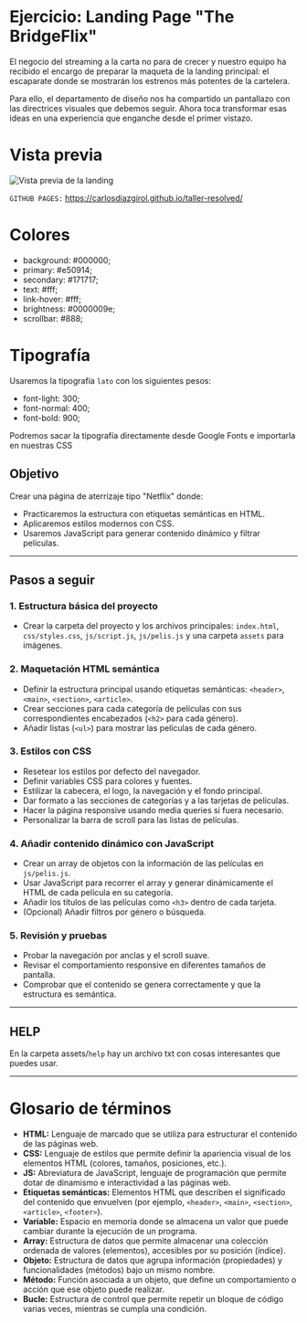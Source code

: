 # Ejercicio: Landing Page "The BridgeFlix"

El negocio del streaming a la carta no para de crecer y nuestro equipo ha recibido el encargo de preparar la maqueta de la landing principal: el escaparate donde se mostrarán los estrenos más potentes de la cartelera.

Para ello, el departamento de diseño nos ha compartido un pantallazo con las directrices visuales que debemos seguir. Ahora toca transformar esas ideas en una experiencia que enganche desde el primer vistazo.

# Vista previa
![Vista previa de la landing](assets/landing.png)

`GITHUB PAGES:` https://carlosdiazgirol.github.io/taller-resolved/

# Colores
- background: #000000;
- primary: #e50914;
- secondary: #171717;
- text: #fff;
- link-hover: #fff;
- brightness: #0000009e;
- scrollbar: #888;

# Tipografía
Usaremos la tipografía `lato` con los siguientes pesos:
- font-light: 300;
- font-normal: 400;
- font-bold: 900;

Podremos sacar la tipografía directamente desde Google Fonts e importarla en nuestras CSS

## Objetivo
Crear una página de aterrizaje tipo "Netflix" donde:
- Practicaremos la estructura con etiquetas semánticas en HTML.
- Aplicaremos estilos modernos con CSS.
- Usaremos JavaScript para generar contenido dinámico y filtrar películas.

---

## Pasos a seguir

### 1. Estructura básica del proyecto
- Crear la carpeta del proyecto y los archivos principales: `index.html`, `css/styles.css`, `js/script.js`, `js/pelis.js` y una carpeta `assets` para imágenes.

### 2. Maquetación HTML semántica
- Definir la estructura principal usando etiquetas semánticas: `<header>`, `<main>`, `<section>`, `<article>`.
- Crear secciones para cada categoría de películas con sus correspondientes encabezados (`<h2>` para cada género).
- Añadir listas (`<ul>`) para mostrar las películas de cada género.

### 3. Estilos con CSS
- Resetear los estilos por defecto del navegador.
- Definir variables CSS para colores y fuentes.
- Estilizar la cabecera, el logo, la navegación y el fondo principal.
- Dar formato a las secciones de categorías y a las tarjetas de películas.
- Hacer la página responsive usando media queries si fuera necesario.
- Personalizar la barra de scroll para las listas de películas.

### 4. Añadir contenido dinámico con JavaScript
- Crear un array de objetos con la información de las películas en `js/pelis.js`.
- Usar JavaScript para recorrer el array y generar dinámicamente el HTML de cada película en su categoría.
- Añadir los títulos de las películas como `<h3>` dentro de cada tarjeta.
- (Opcional) Añadir filtros por género o búsqueda.

### 5. Revisión y pruebas
- Probar la navegación por anclas y el scroll suave.
- Revisar el comportamiento responsive en diferentes tamaños de pantalla.
- Comprobar que el contenido se genera correctamente y que la estructura es semántica.

---
## HELP
En la carpeta assets/`help` hay un archivo txt con cosas interesantes que puedes usar.

---

# Glosario de términos

- **HTML:** Lenguaje de marcado que se utiliza para estructurar el contenido de las páginas web.
- **CSS:** Lenguaje de estilos que permite definir la apariencia visual de los elementos HTML (colores, tamaños, posiciones, etc.).
- **JS:** Abreviatura de JavaScript, lenguaje de programación que permite dotar de dinamismo e interactividad a las páginas web.
- **Etiquetas semánticas:** Elementos HTML que describen el significado del contenido que envuelven (por ejemplo, `<header>`, `<main>`, `<section>`, `<article>`, `<footer>`).
- **Variable:** Espacio en memoria donde se almacena un valor que puede cambiar durante la ejecución de un programa.
- **Array:** Estructura de datos que permite almacenar una colección ordenada de valores (elementos), accesibles por su posición (índice).
- **Objeto:** Estructura de datos que agrupa información (propiedades) y funcionalidades (métodos) bajo un mismo nombre.
- **Método:** Función asociada a un objeto, que define un comportamiento o acción que ese objeto puede realizar.
- **Bucle:** Estructura de control que permite repetir un bloque de código varias veces, mientras se cumpla una condición.
